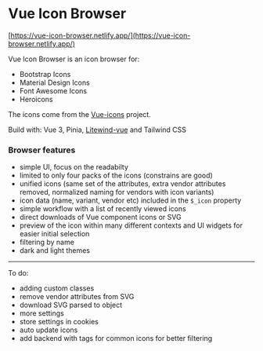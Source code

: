# Vue Icon Browser

[https://vue-icon-browser.netlify.app/](https://vue-icon-browser.netlify.app/)

Vue Icon Browser is an icon browser for: 
- Bootstrap Icons 
- Material Design Icons
- Font Awesome Icons 
- Heroicons

The icons come from the [Vue-icons](https://github.com/maciejg-git/vue-icons) project.

Build with: Vue 3, Pinia, [Litewind-vue](https://github.com/maciejg-git/vue-litewind) and Tailwind CSS

### Browser features

- simple UI, focus on the readabilty
- limited to only four packs of the icons (constrains are good)
- unified icons (same set of the attributes, extra vendor attributes removed, normalized naming for vendors with icon variants)
- icon data (name, variant, vendor etc) included in the `$_icon` property
- simple workflow with a list of recently viewed icons
- direct downloads of Vue component icons or SVG
- preview of the icon within many different contexts and UI widgets for easier initial selection
- filtering by name
- dark and light themes

---

To do:

- adding custom classes
- remove vendor attributes from SVG
- download SVG parsed to object
- more settings
- store settings in cookies
- auto update icons
- add backend with tags for common icons for better filtering
